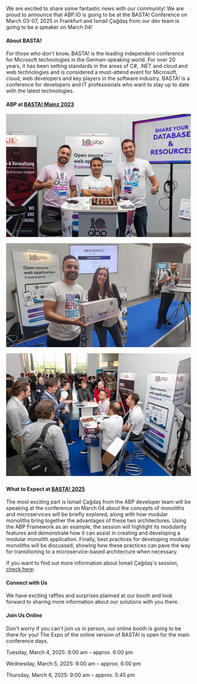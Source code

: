 We are excited to share some fantastic news with our community! We are proud to announce that ABP.IO is going to be at the BASTA! Conference on March 03-07, 2025 in Frankfurt and İsmail Çağdaş from our dev team is going to be a speaker on March 04!



#### **About BASTA!**

For those who don’t know, BASTA! is the leading independent conference for Microsoft technologies in the German-speaking world. For over 20 years, it has been setting standards in the areas of C#, .NET and cloud and web technologies and is considered a must-attend event for Microsoft, cloud, web developers and key players in the software industry. BASTA! is a conference for developers and IT professionals who want to stay up to date with the latest technologies.



#### **ABP at [BASTA! Mainz 2023](https://abp.io/blog/BASTA-Mainz-2023-What-a-Blast-in-Germany)**

![basta 2023.jpg](3a183abfe065ba8bacdd56ef05d9a4cd.jpg)



![2222.jpg](3a183ac7b768a9a7523278ab07847b3c.jpg)



![3333.jpg](3a183ac7c4767cabf12d657ac90f4c17.jpg)

##### 

#### **What to Expect at [BASTA! 2025](https://basta.net/frankfurt-en/)**

The most exciting part is İsmail Çağdaş from the ABP developer team will be speaking at the conference on March 04 about the concepts of monoliths and microservices will be briefly explored, along with how modular monoliths bring together the advantages of these two architectures. Using the ABP Framework as an example, the session will highlight its modularity features and demonstrate how it can assist in creating and developing a modular monolith application. Finally, best practices for developing modular monoliths will be discussed, showing how these practices can pave the way for transitioning to a microservice-based architecture when necessary.



If you want to find out more information about İsmail Çağdaş's session, [check here](https://basta.net/microservices-apis/modular-monoliths-architecture-abp/?loc=ffm): 



#### **Connect with Us**

We have exciting raffles and surprises planned at our booth and look forward to sharing more information about our solutions with you there.



#### **Join Us Online**

Don't worry if you can't join us in person, our online booth is going to be there for you! The Expo of the online version of BASTA! is open for the main conference days.



Tuesday, March 4, 2025: 9:00 am – approx. 6:00 pm



Wednesday, March 5, 2025: 9:00 am – approx. 6:00 pm



Thursday, March 6, 2025: 9:00 am – approx. 5:45 pm

